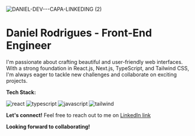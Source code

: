 [JAVASCRIPT__BADGE]: https://img.shields.io/badge/Javascript-000?style=for-the-badge&logo=javascript
[TYPESCRIPT__BADGE]: https://img.shields.io/badge/typescript-D4FAFF?style=for-the-badge&logo=typescript
[REACT__BADGE]: https://img.shields.io/badge/React-005CFE?style=for-the-badge&logo=react
[TAILWIND__BADGE]: https://img.shields.io/badge/tailwindcss-0F172A?style=for-the-badge&logo=tailwindcss

![DANIEL-DEV---CAPA-LINKEDING (2)](https://github.com/danielrdsdev/danielrdsdev/assets/97995126/ea2f210f-baac-44ae-8a7c-b6144d049399)

# Daniel Rodrigues - Front-End Engineer

I'm passionate about crafting beautiful and user-friendly web interfaces. With a strong foundation in React.js, Next.js, TypeScript, and Tailwind CSS, I'm always eager to tackle new challenges and collaborate on exciting projects.

**Tech Stack:**

![react][REACT__BADGE]
![typescript][TYPESCRIPT__BADGE]
![javascript][JAVASCRIPT__BADGE]
![tailwind][TAILWIND__BADGE]

**Let's connect!**
Feel free to reach out to me on [LinkedIn link](https://www.linkedin.com/in/danielrdsdev/)

**Looking forward to collaborating!**
